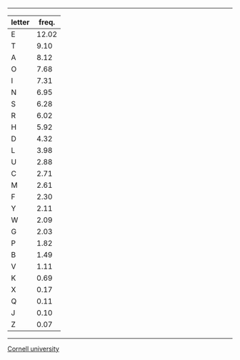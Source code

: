 -----------------
| letter| freq.  |
|-------|--------|
|   E   |  12.02 |
|   T   |  9.10  |
|   A   |  8.12  |
|   O   |  7.68  |
|   I   |  7.31  |
|   N   |  6.95  |
|   S   |  6.28  |
|   R   |  6.02  |
|   H   |  5.92  |
|   D   |  4.32  |
|   L   |  3.98  |
|   U   |  2.88  |
|   C   |  2.71  |
|   M   |  2.61  |
|   F   |  2.30  |
|   Y   |  2.11  |
|   W   |  2.09  |
|   G   |  2.03  |
|   P   |  1.82  |
|   B   |  1.49  |
|   V   |  1.11  |
|   K   |  0.69  |
|   X   |  0.17  |
|   Q   |  0.11  |
|   J   |  0.10  |
|   Z   |  0.07  |
-----------------
[Cornell university](http://pi.math.cornell.edu/~mec/2003-2004/cryptography/subs/frequencies.html)
